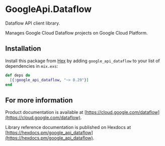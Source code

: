 # GoogleApi.Dataflow

Dataflow API client library.

Manages Google Cloud Dataflow projects on Google Cloud Platform.

## Installation

Install this package from [Hex](https://hex.pm) by adding
`google_api_dataflow` to your list of dependencies in `mix.exs`:

```elixir
def deps do
  [{:google_api_dataflow, "~> 0.29"}]
end
```

## For more information

Product documentation is available at [https://cloud.google.com/dataflow](https://cloud.google.com/dataflow).

Library reference documentation is published on Hexdocs at
[https://hexdocs.pm/google_api_dataflow](https://hexdocs.pm/google_api_dataflow).
